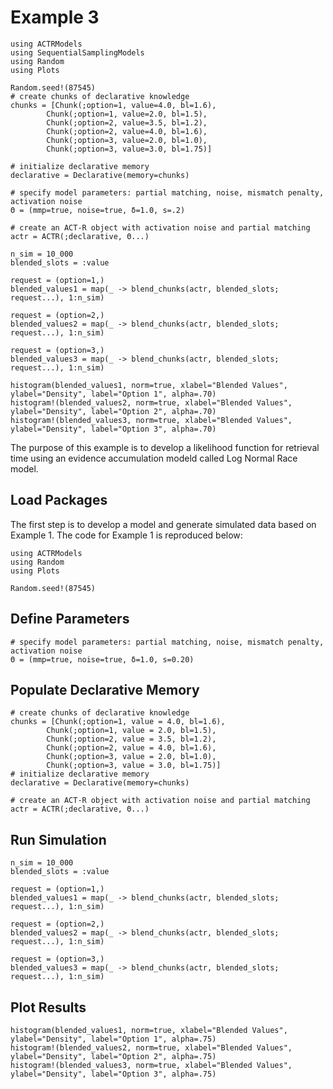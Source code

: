 # Example 3
```@setup examplesetup3
using ACTRModels
using SequentialSamplingModels
using Random
using Plots

Random.seed!(87545)
# create chunks of declarative knowledge
chunks = [Chunk(;option=1, value=4.0, bl=1.6),
        Chunk(;option=1, value=2.0, bl=1.5),
        Chunk(;option=2, value=3.5, bl=1.2),
        Chunk(;option=2, value=4.0, bl=1.6),
        Chunk(;option=3, value=2.0, bl=1.0),
        Chunk(;option=3, value=3.0, bl=1.75)]

# initialize declarative memory
declarative = Declarative(memory=chunks)

# specify model parameters: partial matching, noise, mismatch penalty, activation noise
Θ = (mmp=true, noise=true, δ=1.0, s=.2)  

# create an ACT-R object with activation noise and partial matching
actr = ACTR(;declarative, Θ...)

n_sim = 10_000
blended_slots = :value

request = (option=1,)
blended_values1 = map(_ -> blend_chunks(actr, blended_slots; request...), 1:n_sim)

request = (option=2,)
blended_values2 = map(_ -> blend_chunks(actr, blended_slots; request...), 1:n_sim)

request = (option=3,)
blended_values3 = map(_ -> blend_chunks(actr, blended_slots; request...), 1:n_sim)

histogram(blended_values1, norm=true, xlabel="Blended Values", ylabel="Density", label="Option 1", alpha=.70)
histogram!(blended_values2, norm=true, xlabel="Blended Values", ylabel="Density", label="Option 2", alpha=.70)
histogram!(blended_values3, norm=true, xlabel="Blended Values", ylabel="Density", label="Option 3", alpha=.70)
```
The purpose of this example is to develop a likelihood function for retrieval time using an evidence accumulation modeld called Log Normal Race model. 

## Load Packages
The first step is to develop a model and generate simulated data based on Example 1. The code for Example 1 is reproduced below:

```@example examplesetup3
using ACTRModels
using Random
using Plots

Random.seed!(87545)
```

## Define Parameters 

```@example examplesetup3
# specify model parameters: partial matching, noise, mismatch penalty, activation noise
Θ = (mmp=true, noise=true, δ=1.0, s=0.20)  
```

## Populate Declarative Memory 
```@example examplesetup3
# create chunks of declarative knowledge
chunks = [Chunk(;option=1, value = 4.0, bl=1.6),
        Chunk(;option=1, value = 2.0, bl=1.5),
        Chunk(;option=2, value = 3.5, bl=1.2),
        Chunk(;option=2, value = 4.0, bl=1.6),
        Chunk(;option=3, value = 2.0, bl=1.0),
        Chunk(;option=3, value = 3.0, bl=1.75)]
# initialize declarative memory
declarative = Declarative(memory=chunks)
```

```@example examplesetup3
# create an ACT-R object with activation noise and partial matching
actr = ACTR(;declarative, Θ...)
```

## Run Simulation

```@example examplesetup3
n_sim = 10_000
blended_slots = :value

request = (option=1,)
blended_values1 = map(_ -> blend_chunks(actr, blended_slots; request...), 1:n_sim)

request = (option=2,)
blended_values2 = map(_ -> blend_chunks(actr, blended_slots; request...), 1:n_sim)

request = (option=3,)
blended_values3 = map(_ -> blend_chunks(actr, blended_slots; request...), 1:n_sim)
```
## Plot Results

```@example examplesetup3
histogram(blended_values1, norm=true, xlabel="Blended Values", ylabel="Density", label="Option 1", alpha=.75)
histogram!(blended_values2, norm=true, xlabel="Blended Values", ylabel="Density", label="Option 2", alpha=.75)
histogram!(blended_values3, norm=true, xlabel="Blended Values", ylabel="Density", label="Option 3", alpha=.75)
```